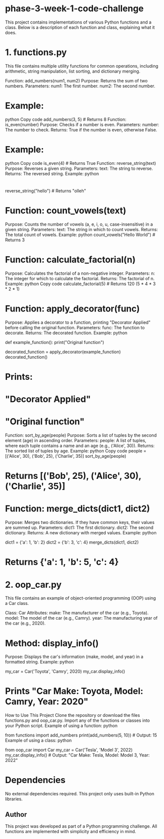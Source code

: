 # phase-3-week-1-code-challenge
This project contains implementations of various Python functions and a class. Below is a description of each function and class, explaining what it does.

# 1. functions.py
This file contains multiple utility functions for common operations, including arithmetic, string manipulation, list sorting, and dictionary merging.

Function: add_numbers(num1, num2)
Purpose: Returns the sum of two numbers.
Parameters:
num1: The first number.
num2: The second number.
# Example:
python
Copy code
add_numbers(3, 5) # Returns 8
Function: is_even(number)
Purpose: Checks if a number is even.
Parameters:
number: The number to check.
Returns: True if the number is even, otherwise False.
# Example:
python
Copy code
is_even(4) # Returns True
Function: reverse_string(text)
Purpose: Reverses a given string.
Parameters:
text: The string to reverse.
Returns: The reversed string.
Example:
python
#
reverse_string("hello") # Returns "olleh"
# Function: count_vowels(text)
Purpose: Counts the number of vowels (a, e, i, o, u, case-insensitive) in a given string.
Parameters:
text: The string in which to count vowels.
Returns: The total count of vowels.
Example:
python
count_vowels("Hello World") # Returns 3
# Function: calculate_factorial(n)
Purpose: Calculates the factorial of a non-negative integer.
Parameters:
n: The integer for which to calculate the factorial.
Returns: The factorial of n.
Example:
python
Copy code
calculate_factorial(5) # Returns 120 (5 * 4 * 3 * 2 * 1)
# Function: apply_decorator(func)
Purpose: Applies a decorator to a function, printing "Decorator Applied" before calling the original function.
Parameters:
func: The function to decorate.
Returns: The decorated function.
Example:
python

def example_function():
    print("Original function")

decorated_function = apply_decorator(example_function)
decorated_function() 
# Prints:
# "Decorator Applied"
# "Original function"
Function: sort_by_age(people)
Purpose: Sorts a list of tuples by the second element (age) in ascending order.
Parameters:
people: A list of tuples, where each tuple contains a name and an age (e.g., ('Alice', 30)).
Returns: The sorted list of tuples by age.
Example:
python
Copy code
people = [('Alice', 30), ('Bob', 25), ('Charlie', 35)]
sort_by_age(people) 
# Returns [('Bob', 25), ('Alice', 30), ('Charlie', 35)]
# Function: merge_dicts(dict1, dict2)
Purpose: Merges two dictionaries. If they have common keys, their values are summed up.
Parameters:
dict1: The first dictionary.
dict2: The second dictionary.
Returns: A new dictionary with merged values.
Example:
python

dict1 = {'a': 1, 'b': 2}
dict2 = {'b': 3, 'c': 4}
merge_dicts(dict1, dict2) 
# Returns {'a': 1, 'b': 5, 'c': 4}
# 2. oop_car.py
This file contains an example of object-oriented programming (OOP) using a Car class.

Class: Car
Attributes:
make: The manufacturer of the car (e.g., Toyota).
model: The model of the car (e.g., Camry).
year: The manufacturing year of the car (e.g., 2020).
# Method: display_info()
Purpose: Displays the car's information (make, model, and year) in a formatted string.
Example:
python

my_car = Car('Toyota', 'Camry', 2020)
my_car.display_info() 
# Prints "Car Make: Toyota, Model: Camry, Year: 2020"
How to Use This Project
Clone the repository or download the files functions.py and oop_car.py.
Import any of the functions or classes into your Python script.
Example of using a function:
python

from functions import add_numbers
print(add_numbers(5, 10)) # Output: 15
Example of using a class:
python

from oop_car import Car
my_car = Car('Tesla', 'Model 3', 2022)
my_car.display_info() # Output: "Car Make: Tesla, Model: Model 3, Year: 2022"
# Dependencies
No external dependencies required. This project only uses built-in Python libraries.
## Author
This project was developed as part of a Python programming challenge. All functions are implemented with simplicity and efficiency in mind.